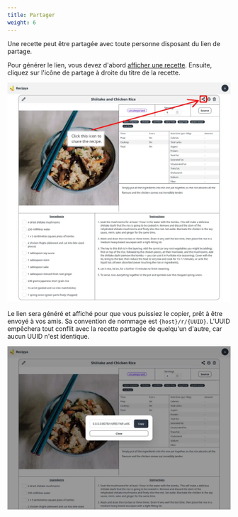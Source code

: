 ```yaml
---
title: Partager
weight: 6
---
```


Une recette peut être partagée avec toute personne disposant du lien de partage.

Pour générer le lien, vous devez d'abord [afficher une recette](/fr/docs/features/recipes/view). 
Ensuite, cliquez sur l'icône de partage à droite du titre de la recette.

![](images/sharing-icon.webp)

Le lien sera généré et affiché pour que vous puissiez le copier, prêt à être envoyé à vos amis.
Sa convention de nommage est `{host}/r/{UUID}`. L'UUID empêchera tout conflit avec la recette partagée
de quelqu'un d'autre, car aucun UUID n'est identique.

![](images/sharing-dialog.webp)
